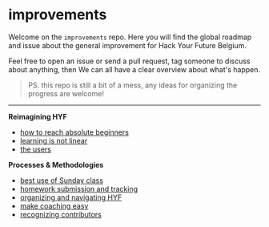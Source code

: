 # improvements

Welcome on the `improvements` repo. Here you will find the global roadmap and issue about the general improvement for Hack Your Future Belgium.

Feel free to open an issue or send a pull request, tag someone to discuss about anything, then We can all have a clear overview about what's happen.


> PS. this repo is still a bit of a mess, any ideas for organizing the progress are welcome!

---

__Reimagining HYF__
* [how to reach absolute beginners](./reaching-absolute-beginners.md)
* [learning is not linear](./learning-is-not-linear.md)
* [the users](./the-users.md)

__Processes & Methodologies__
* [best use of Sunday class](./best-use-of-sunday-class.md)
* [homework submission and tracking](./homework-submission-and-tracking.md)
* [organizing and navigating HYF](./organizing-and-navigating-hyf.md)
* [make coaching easy](./make-coaching-easy.md)
* [recognizing contributors](./recognizing-contributors.md)

